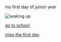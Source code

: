 my first day of junior year

![waking up](https://images.app.goo.gl/fYYHs6k22FUVBD7Y6)

[go to school](choiceone.md)

[miss the first day](choicetwo.md)
